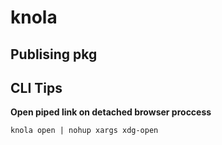# knola

## Publising pkg

## CLI Tips

**Open piped link on detached browser proccess**

`knola open | nohup xargs xdg-open`
